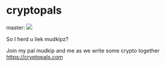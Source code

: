 # cryptopals

master: ![](https://travis-ci.com/DevangS/cryptopals.svg?branch=master)

So I herd u liek mudkipz?

Join my pal mudkip and me as we write some crypto together <https://cryptopals.com>


